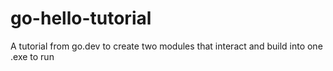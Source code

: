 # go-hello-tutorial
A tutorial from go.dev to create two modules that interact and build into one .exe to run
